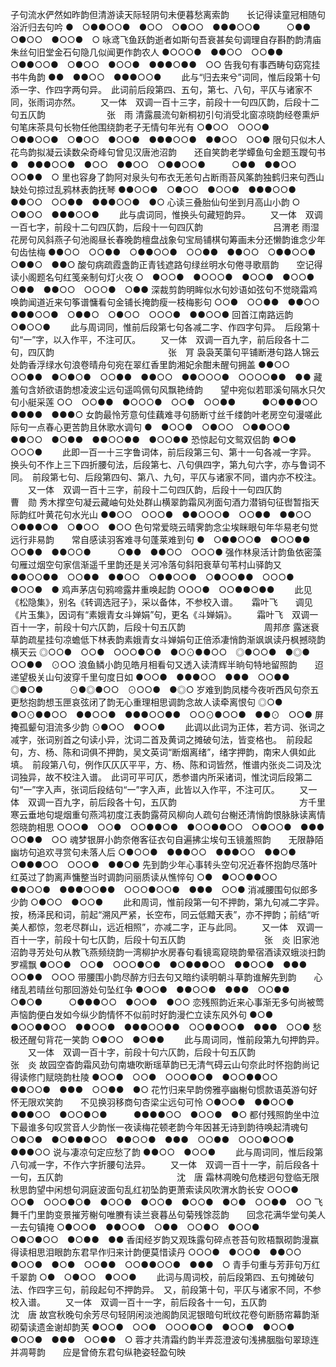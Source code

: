 <!-- { "loadSidebar": true } -->
子句流水俨然如昨韵但清游读天际轻阴句未便暮愁离索韵　　长记得读童冠相随句浴沂归去句吟
●　○●●○○●　●○○　○●○○　●●●○○●　　　○●●　○●○○　●○○●　○
咏鸢飞鱼跃韵逝者如斯句吾衰甚矣句调理自存斟酌韵清庙朱丝句旧堂金石句隐几似闻更作韵农人
●○○○●　●●○○　○○●●　○●●○○●　○●○○　●○○●　●●●○●●　○○
告我句有事西畴句窈窕挂书牛角韵
●●　●●○○　●●●○○●
   　　此与“归去来兮”词同，惟后段第十句添一字、作四字两句异。　此词前后段第四、五句，第七、八句，平仄与诸家不同，张雨词亦然。 
　　又一体　双调一百十三字，前段十一句四仄韵，后段十二句五仄韵　　　　　　　张　雨
清露晨流句新桐初引句消受北窗凉晓韵经卷熏炉句笔床茶具句长物任他围绕韵老子无情句年光有
○●○○　○○○●　○●●○○●　○●○○　●○○●　●●●○○●　●●○○　○○●
限句只似木人花鸟韵拟凝云读数朵奇峰句曾见汉唐池沼韵　　还自笑韵老学蟫鱼句金题玉躞句书
●　●●●○○●　●○○　●●○○　○●●○○●　　　○●●　●●○○　○○●●　○
里也容身了韵阿对泉头句布衣无恙句占断雨苔风筿韵独鹤归来句西山缺处句掠过乱鸦林表韵抚琴
●●○○●　○●○○　●○○●　●●●○○●　●●○○　○○●●　●●●○○●　●○
心读三叠胎仙句坐到月高山小韵
○　○●○○　●●●○○●
   　　此与虞词同，惟换头句藏短韵异。 
　　又一体　双调一百七字，前段十二句四仄韵，后段十一句四仄韵　　　　　　　　吕渭老
雨湿花房句风斜燕子句池阁昼长春晚韵檀盘战象句宝局铺棋句筹画未分还懒韵谁念少年句齿怯梅
●●○○　○○●●　○●●○○●　○○●●　●●○○　○●●○○●　○●●○　●●○
酸句病疏霞盏韵正青钱遮路句绿丝明水句倦寻歌扇韵　　空记得读小阁题名句红笺亲制句灯火夜
○　●○○●　●○○○●　●○○●　●○○●　　　○●●　●●○○　○○○●　○●●
深裁剪韵明眸似水句妙语如弦句不觉晓霜鸡唤韵闻道近来句筝谱慵看句金铺长掩韵瘦一枝梅影句
○○●　○○●●　●●○○　●●●○○●　○●●○　○●○○　○○○●　●●○○●
回首江南路远韵
○●○○●
   　　此与周词同，惟前后段第七句各减二字、作四字句异。　后段第十句“一”字，以入作平，不注可仄。 
　　又一体　双调一百九字，前后段各十二句，四仄韵　　　　　　　　　　　　　张　肎
袅袅芙蕖句平铺断港句路人锦云处韵香浮绿水句浪卷晴舟句宛在翠红香里韵湘妃余酣未醒句拥盖
●●○○　○○●●　●○●○●　○○●●　●●○○　●●○○○●　○○○○●●　●●
藏羞句含娇欲语韵想凌波尘远句遥鸣佩句风飘艳绮韵　　望中宛似若耶溪句隔水只欠句小艇采莲
○○　○○●●　●○○○●　○○●　○○●●　　　●○●●●○○　●●●●　●●●○
女韵最怜芳意句佳藕难寻句肠断寸丝千缕韵叶老房空句漫嗟此际句一点春心更苦韵且休歌水调句
●　●○○●　○●○○　○●●○○●　●●○○　●○●●　●●○○●●　●○○●●
恐惊起句文鸳双侣韵
●○●　○○○●
   　　此即一百一十三字鲁词体，前后段第三句、第十一句各减一字异。　换头句不作上三下四折腰句法，后段第七、八句俱四字，第九句六字，亦与鲁词不同。　前段第七句、后段第四句、第八、九句，平仄与诸家不同，谱内亦不校注。 
　　又一体　双调一百十三字，前段十二句四仄韵，后段十一句四仄韵　　　　　　　曹　勋
秀木撑空句凝云藏岫句处处群山横翠韵霜风冽面句酒力潜销句征辔暂指天际韵红叶黄花句水光山
●●○○　○○○●　●●○○○●　○○●●　●●○○　○●●●○●　○●○○　●○○
色句常爱晓云晴霁韵念尘埃眯眼句年华易老句觉远行非易韵　　常自感读羽客难寻句蓬莱难到句
●　○●●○○●　●○○●●　○○●●　●●○○●　　　○●●　●●○○　○○○●
强作林泉活计韵鱼依密藻句雁过烟空句家信渐遥千里韵还是关河冷落句斜阳衰草句苇村山驿韵又
●●○○●●　○○●●　●●○○　○●●○○●　○●○○●●　○○○●　●○○●　●
鸡声茅店句鸦啼露井重唤起韵
○○○●　○○●●○●●
   　　此见《松隐集》，别名《转调选冠子》，采以备体，不参校入谱。 
　
霜叶飞　　调见《片玉集》，因词有“素娥青女斗婵娟”句，更名《斗婵娟》。
　　霜叶飞　双调一百十一字，前段十句六仄韵，后段十句五仄韵　　　　　　　　　周邦彦
露迷衰草韵疏星挂句凉蟾低下林表韵素娥青女斗婵娟句正倍添凄悄韵渐飒飒读丹枫撼晓韵横天云
◎○○●　○○●　○○○●○●　●○⊙●●○○　◎●○○●　●◎●　○○●●　⊙○○
浪鱼鳞小韵见皓月相看句又透入读清辉半晌句特地留照韵　　迢递望极关山句波穿千里句度日如
●○○●　●●●○○　●●●　○○●●　◎●○●　　　⊙●◎●○○　⊙○○●　●◎○
岁难到韵凤楼今夜听西风句奈五更愁抱韵想玉匣哀弦闭了韵无心重理相思调韵念故人读牵离恨句
◎○●　●○⊙●●○○　●●○○●　●●●○○●●　○○⊙●○○●　●●⊙　○○●
屏掩孤颦句泪流多少韵
⊙●○○　●○○●
   　　此调以此词为正体，若方词、张词之减字，张词别首之句读小异，沈词二首及黄词之摊破句法，皆变格也。　前段起句，方、杨、陈和词俱不押韵，吴文英词“断烟离绪”，绪字押韵，南宋人俱如此填。　前段第八句，例作仄仄仄平平，方、杨、陈和词皆然，惟谱内张炎二词及沈词独异，故不校注入谱。　此词可平可仄，悉参谱内所采诸词，惟沈词后段第二句“一”字入声，张词后段结句“一”字入声，此皆以入作平，不注可仄。 
　　又一体　双调一百九字，前后段各十句，五仄韵　　　　　　　　　　　　　　方千里
寒云垂地句堤烟重句燕鸿初度江表韵露荷风柳向人疏句台榭还清悄韵恨脉脉读离情怨晓韵相思
○○○●　○○●　○○●●○●　●○○●●○○　○●○○●　●●●　○○●●　○○
魂梦银屏小韵奈倦客征衣句自遍拂尘埃句玉镜羞照韵　　无限静陌幽坊句追欢寻赏句未落人后
○●○○●　●●●○○　●●●○○　●●○●　　　○●●●○○　○○○●　●●○●
先到韵少年心事转头空句况近春怀抱韵尽落叶红英过了韵离声慵整当时调韵问丽质读从憔悴句
○●　●○○●●○○　●●○○●　●●●○○●●　○○○●○○●　●●●　○○●
消减腰围句似郎多少韵
○●○○　●○○●
   　　此和周词，惟前段第一句不押韵，第九句减二字异。　按，杨泽民和词，前起“溯风严紧，长空布，同云低黯天表”，亦不押韵；前结“听美人都惊，忽老尽群山，远近相照”，亦减二字，正与此同。 
　　又一体　双调一百十一字，前段十句七仄韵，后段十句五仄韵　　　　　　　　　张　炎
旧家池沼韵寻芳处句从教飞燕频绕韵一湾柳护水房春句看镜鸾窥晓韵晕宿酒读双蛾淡扫韵罗襦飘
●○○●　○○●　○○○●○●　●○●●●○○　●●○○●　●●●　○○●●　○○○
带腰围小韵尽醉方归去句又暗约读明朝斗草韵谁解先到韵　　心绪乱若晴丝句那回游处句坠红争
●○○●　●●○○●　●●●　○○●●　○●○●　　　○●●●○○　●○○●　●○○
恋残照韵近来心事渐无多句尚被莺声恼韵便白发如今纵少韵情怀不似前时好韵漫伫立读东风外句
●○●　●○○●●○○　●●○○●　●●●○○●●　○○●●○○●　●●●　○○●
愁极还醒句背花一笑韵
○●○○　●○●●
   　　此与周词同，惟前段第九句押韵异。 
　　又一体　双调一百十字，前段十句六仄韵，后段十句五仄韵　　　　　　　　　　张　炎
故园空杳韵霜风劲句南塘吹断瑶草韵已无清气碍云山句奈此时怀抱韵尚记得读修门赋晓韵杜陵
●○○●　○○●　○○○●○●　●○○●●○○　●●○○●　●●●　○○●●　●○
花竹归来早韵傍雅亭幽榭句惯款语英游句好怀无限欢笑韵　　不见换羽移商句杏梁尘远句可怜
○●○○●　●●○○●　●●●○○　●○○●○●　　　●●●●○○　●○○●　●○
都付残照韵坐中泣下最谁多句叹赏音人少韵怅一夜读梅花顿老韵今年因甚无诗到韵待唤起清魂句
○●○●　●○●●●○○　●●○○●　●●●　○○●●　○○○●○○●　●●●○○
说与凄凉句定应愁了韵
●●○○　●○○●
   　　此与周词同，惟后段第八句减一字，不作六字折腰句法异。 
　　又一体　双调一百十一字，前后段各十一句，五仄韵　　　　　　　　　　　　　沈　唐
霜林凋晚句危楼迥句登临无限秋思韵望中闲想句洞庭波面句乱红初坠韵更萧索读风吹渭水韵长安
○○○●　○○●　○○○●○●　●○○●　●○○●　●○○●　●○●　○○●●　○○
飞舞千门里韵变景摧芳榭句唯賸有读兰衰暮丛句菊残馀蕊韵　　回念花满华堂句美人一去句镇掩
○●○○●　●●○○●　○●●　○○●○　●○○●　　　○●○●○○　●○●●　●●
香闺经岁韵又观珠露句碎点苍苔句败梧飘砌韵漫赢得读相思泪眼韵东君早作归来计韵便莫惜读丹
○○○●　●○○●　●●○○　●○○●　●○●　○○●●　○○●●○○●　●●●　○
青手句重与芳菲句万红千翠韵
○●　○●○○　●○○●
   　　此词与周词校，前后段第四、五句摊破句法、作四字三句，前段起句不押韵异。　又，前段第十句，平仄与诸家不同，不参校入谱。 
　　又一体　双调一百十一字，前后段各十一句，五仄韵　　　　　　　　　　　　沈　唐
故宫秋晚句余芳尽句轻阴闲淡池阁韵凤泥银暗句玳纹花卷句断肠帘幕韵渐砌菊读遗金谢却韵芙
●○○●　○○●　○○○●○●　●○○●　●○○●　●○○●　●●●　○○●●　○
蓉才共清霜约韵半弄蕊澄波句浅拂胭脂句翠琼连并凋萼韵　　应是曾倚东君句纵艳姿轻盈句映

